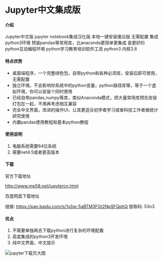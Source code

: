 # Jupyter中文集成版

#### 介绍
Jupyter中文版 jupyter notebook集成汉化版 本地一键安装傻瓜版 无需配置 集成python3环境 预装pandas等常用库，比anaconda更简单更集成 是更好的 python互动编程环境 python学习教育培训软件工具
python3 内核3.8


#### 特点优势
* 桌面端程序，一个完整绿色包，自带python和各种必须库，安装后即可使用，无需配置
* 独立环境，不会影响你系统中的python变量，python路径库等，等于一个虚拟环境，你可以安装个同时使用
* 已经自带pandas,numpy等库，类似Anaconda模式，把大量常用库预先安装打包在一起，不用再考虑相互兼容
* 完全中文界面，改进的操作UI，让其更适合初学者学习或者科技工作者做统计研究使用
* 内置pandas使用教程和基本python教程


#### 使用说明

1.  电脑系统需要64位系统
2.  需要net4.5或者更高版本

#### 下载
官方下载地址

http://www.mp58.net/jupytercn.html

百度网盘下载地址

链接: https://pan.baidu.com/s/1sSw-5aBTM3FGt2NpSFQphQ 提取码: 53n3


#### 优点

1.  不需要单独再去下载python进行复杂的环境配置
2.  高度集成的python3开发环境
3.  纯中文界面，中文提示

![jupyter下载页大图](https://user-images.githubusercontent.com/47958404/150096404-436d010a-67af-4797-8dc1-5a440eeaa698.png)
